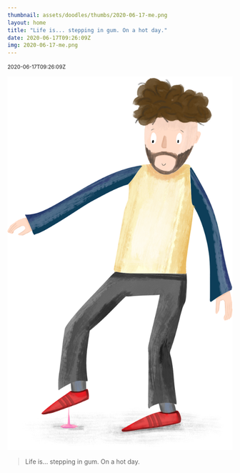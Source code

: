 ```yaml
---
thumbnail: assets/doodles/thumbs/2020-06-17-me.png
layout: home
title: "Life is... stepping in gum. On a hot day."
date: 2020-06-17T09:26:09Z
img: 2020-06-17-me.png
---
```


<small>2020-06-17T09:26:09Z</small>

![Life is... stepping in gum. On a hot day.](assets/doodles/original/2020-06-17-me.png)

> Life is... stepping in gum. On a hot day.